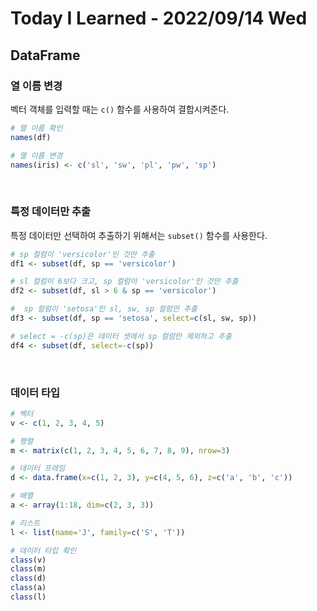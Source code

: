 # Today I Learned - 2022/09/14 Wed

## DataFrame
### 열 이름 변경
벡터 객체를 입력할 때는 `c()` 함수를 사용하여 결합시켜준다.
```r
# 열 이름 확인
names(df)

# 열 이름 변경
names(iris) <- c('sl', 'sw', 'pl', 'pw', 'sp')
```
<br>

### 특정 데이터만 추출
특정 데이터만 선택하여 추출하기 위해서는 `subset()` 함수를 사용한다.
```r
# sp 컬럼이 'versicolor'인 것만 추출
df1 <- subset(df, sp == 'versicolor')

# sl 컬럼이 6보다 크고, sp 컬럼이 'versicolor'인 것만 추출
df2 <- subset(df, sl > 6 & sp == 'versicolor')

#  sp 컬럼이 'setosa'인 sl, sw, sp 컬럼만 추출
df3 <- subset(df, sp == 'setosa', select=c(sl, sw, sp))

# select = -c(sp)은 데이터 셋에서 sp 컬럼만 제외하고 추출
df4 <- subset(df, select=-c(sp))
```
<br>

### 데이터 타입
```r
# 벡터
v <- c(1, 2, 3, 4, 5)

# 행렬
m <- matrix(c(1, 2, 3, 4, 5, 6, 7, 8, 9), nrow=3)

# 데이터 프레임
d <- data.frame(x=c(1, 2, 3), y=c(4, 5, 6), z=c('a', 'b', 'c'))

# 배열
a <- array(1:18, dim=c(2, 3, 3))

# 리스트
l <- list(name='J', family=c('S', 'T'))

# 데이터 타입 확인
class(v)
class(m)
class(d)
class(a)
class(l)
```
